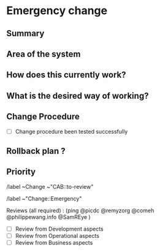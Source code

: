 # Emergency change
<!-- Emergency change should be filed whenever an incident caused a required change. It will be reviewed by the CAB afterward !-->

<!-- /confidential -->
<!-- If confidential, explain why -->

## Summary
<!-- Outline the issue being faced, and why this required a change !-->

## Area of the system
<!-- This might only be one part, but may involve multiple sections !-->

## How does this currently work?
<!-- The current process, and any associated business rules !-->

## What is the desired way of working?
<!-- after the change, what should the process be, and what should the business rules be !-->

<!--  When relevant, include how to test the success of change application -->

## Change Procedure
- [ ] Change procedure been tested successfully

<!--  Include step by step description of changes performed -->


## Rollback plan ?
<!-- Describe how to rollback the change in case the expected change is not working -->

## Priority
<!-- Uncomment as appropriate. The priority and severity assigned may be different to this !-->
<!--High : (This will bring a huge increase in performance/productivity/usability, or is a legislative requirement)-->
<!-- /label ~"Priority::1-High" -->
<!--Medium : (This will bring a good increase in performance/productivity/usability)-->
<!-- /label ~"Priority::2-Medium" -->
<!--Low : (anything else e.g., trivial, minor improvements) -->
<!--  /label ~"Priority::3-Low" -->


<!-- METADATA for project management, please leave the following lines and edit as needed -->
<!-- Emergency change request, usually on incident, sent to the CAB for review after applying. -->
<!-- labels for gitlab CAB Change issues management -->
/label ~Change ~"CAB::to-review"

<!-- identify the kind of change -->
/label ~"Change::Emergency"

<!-- Reviewers : check the box [x], you may also add you @user handle  -->
Reviews (all required) : (ping  @picdc @remyzorg @comeh @philippewang.info @SamREye )
- [ ] Review from Development aspects
- [ ] Review from Operational aspects
- [ ] Review from Business aspects 

<!-- METADATA - end -->

